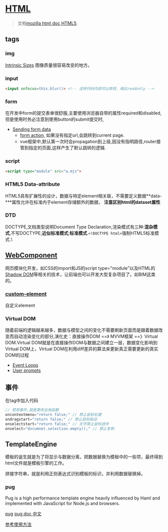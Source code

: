 
# [HTML](https://whatwg.org/)

> 文档[mozilla html doc](https://developer.mozilla.org/en-US/docs/Web/HTML),[HTML5](https://developer.mozilla.org/en-US/docs/Web/Guide/HTML/HTML5).

## tags

### img

[Intrinsic Sizes](https://www.w3.org/TR/css-sizing-3/#intrinsic-sizes)
图像质量很容易改变的地方。

### input

```html
<input onfocus=this.blur()> <!-- 这样代码内部可以修改，相比readonly -->
```

### form

在开发中form的提交表单很舒服,主要使用浏览器自带的属性required和disabled,但是使用时务必注意到使用button的submit提交时, 

- [Sending form data](https://developer.mozilla.org/en-US/docs/Learn/Forms/Sending_and_retrieving_form_data)
    - [form action](https://developer.mozilla.org/en-US/docs/Learn/Forms/Sending_and_retrieving_form_data#the_action_attribute), 如果没有指定url,会跳转到current page.    
    - vue框架中,默认第一次时会propagation到上级,因没有指明路径,router接管到指定的页面,这样产生了默认跳转的逻辑.

### script

```html
<script type="module" src="a.mjs">    
```

### HTML5 Data-attribute

HTML5具有扩展性的设计，数据与特定element相关联，不需要定义数据**data-\***属性允许在标准内于element存储额外的数据， **注意区别html的dataset属性**

### DTD
DOCTYPE,文档类型说明Document Type Declaration,渲染模式有三种:**混杂模式**,不写DOCTYPE;**近似标准模式**;**标准模式**.`<!DOCTYPE html>`强制HTML5标准模式.\

## [WebComponent](https://www.w3.org/wiki/WebComponents/)
网页模块化开发，如CSS的import和JS的script type="module"以及HTML的 [Shadow DOM](http://w3c.github.io/webcomponents/spec/shadow/)等相关的技术，让前端也可以开发大型复杂项目了。如BIM这类的。

### [custom-element](http://w3c.github.io/webcomponents/spec/custom/)

自定义element

### Virtual DOM
随着前端的逻辑越来越多，数据与模型之间的变化不需要刷新页面而是跟着数据改变而自动渲染变化的部分,演化史：直接操作DOM ==》 MVVM框架 ==》Virtual DOM.Virtual DOM就是在直接操作DOM与数据之间建立一层，数据变化影响到Virtual DOM上，Virtual DOM在利用diff差异的算法来更新真正需要更新的真实DOM的过程

- [Event Loops](https://html.spec.whatwg.org/multipage/webappapis.html#event-loop)
- [User prompts](https://html.spec.whatwg.org/multipage/timers-and-user-prompts.html#user-prompts)



## 事件
在tag中加入代码
```js
// 禁用事件,就是更改全局函数
oncontextmenu="return false;" // 禁止鼠标右键
ondragstart="return false;" // 禁止鼠标拖动
onselectstart="return false;" // 文字禁止鼠标选中
onselect="documnet.selection.empty();" // 禁止复制
```

## TemplateEngine

模板的诞生就是为了将显示与数据分离，把数据替换为模板中的一些项，最终得到html文件就是模板引擎的工作。

拼接字符串，就是利用正则表达式识别模板的标识，并利用数据替换掉。

### pug

Pug is a high performance template engine heavily influenced by Haml and implemented with JavaScript for Node.js and browsers. 

[pug](https://pugjs.org/api/getting-started.html)
[pug doc 中文](https://pugjs.org/zh-cn/api/getting-started.html)

[参考使用方法](https://github.com/lmj01/startbootstrap-grayscale)